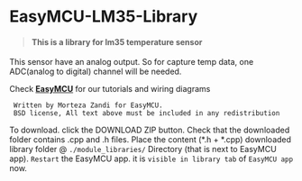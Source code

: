 # EasyMCU-LM35-Library
> #### This is a library for lm35 temperature sensor

This sensor have an analog output.
So for capture temp data, one ADC(analog to digital) channel will be needed.

Check [**EasyMCU**](http://easymcu.ir) for our tutorials and wiring diagrams 

```
 Written by Morteza Zandi for EasyMCU.
 BSD license, All text above must be included in any redistribution
```

To download. click the DOWNLOAD ZIP button. 
Check that the downloaded folder contains .cpp and .h files.
Place the content (*.h + *.cpp) downloaded library folder @ `./module_libraries/` Directory (that is next to EasyMCU app). 
`Restart` the EasyMCU app. it is `visible in library tab` of `EasyMCU app` now.
